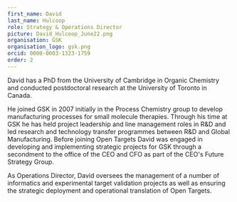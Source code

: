 ```yaml
---
first_name: David
last_name: Hulcoop
role: Strategy & Operations Director
picture: David_Hulcoop_June22.png
organisation: GSK
organisation_logo: gsk.png
orcid: 0000-0003-1323-1759
order: 2
---
```


David has a PhD from the University of Cambridge in Organic Chemistry and conducted postdoctoral research at the University of Toronto in Canada. 

He joined GSK in 2007 initially in the Process Chemistry group to develop manufacturing processes for small molecule therapies.  Through his time at GSK he has held project leadership and line management roles in R&D and led research and technology transfer programmes between R&D and Global Manufacturing. Before joining Open Targets David was engaged in developing and implementing strategic projects for GSK through a secondment to the office of the CEO and CFO as part of the CEO's Future Strategy Group. 

As Operations Director, David oversees the management of a number of informatics and experimental target validation projects as well as ensuring the strategic deployment and operational translation of Open Targets.
